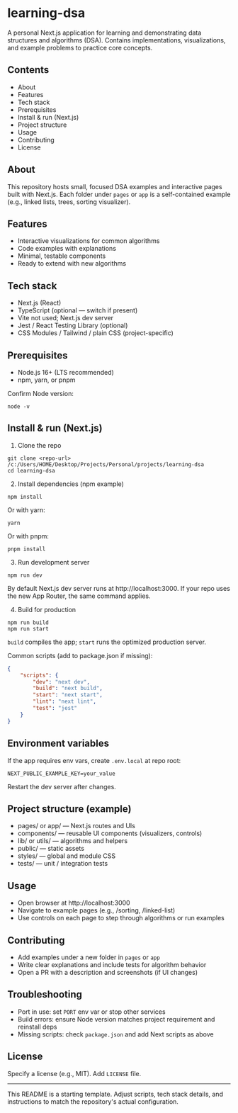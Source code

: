 # learning-dsa

A personal Next.js application for learning and demonstrating data structures and algorithms (DSA). Contains implementations, visualizations, and example problems to practice core concepts.

## Contents
- About
- Features
- Tech stack
- Prerequisites
- Install & run (Next.js)
- Project structure
- Usage
- Contributing
- License

## About
This repository hosts small, focused DSA examples and interactive pages built with Next.js. Each folder under `pages` or `app` is a self-contained example (e.g., linked lists, trees, sorting visualizer).

## Features
- Interactive visualizations for common algorithms
- Code examples with explanations
- Minimal, testable components
- Ready to extend with new algorithms

## Tech stack
- Next.js (React)
- TypeScript (optional — switch if present)
- Vite not used; Next.js dev server
- Jest / React Testing Library (optional)
- CSS Modules / Tailwind / plain CSS (project-specific)

## Prerequisites
- Node.js 16+ (LTS recommended)
- npm, yarn, or pnpm

Confirm Node version:
```
node -v
```

## Install & run (Next.js)

1. Clone the repo
```
git clone <repo-url> /c:/Users/HOME/Desktop/Projects/Personal/projects/learning-dsa
cd learning-dsa
```

2. Install dependencies (npm example)
```
npm install
```
Or with yarn:
```
yarn
```
Or with pnpm:
```
pnpm install
```

3. Run development server
```
npm run dev
```
By default Next.js dev server runs at http://localhost:3000. If your repo uses the new App Router, the same command applies.

4. Build for production
```
npm run build
npm run start
```
`build` compiles the app; `start` runs the optimized production server.

Common scripts (add to package.json if missing):
```json
{
    "scripts": {
        "dev": "next dev",
        "build": "next build",
        "start": "next start",
        "lint": "next lint",
        "test": "jest"
    }
}
```

## Environment variables
If the app requires env vars, create `.env.local` at repo root:
```
NEXT_PUBLIC_EXAMPLE_KEY=your_value
```
Restart the dev server after changes.

## Project structure (example)
- pages/ or app/ — Next.js routes and UIs
- components/ — reusable UI components (visualizers, controls)
- lib/ or utils/ — algorithms and helpers
- public/ — static assets
- styles/ — global and module CSS
- tests/ — unit / integration tests

## Usage
- Open browser at http://localhost:3000
- Navigate to example pages (e.g., /sorting, /linked-list)
- Use controls on each page to step through algorithms or run examples

## Contributing
- Add examples under a new folder in `pages` or `app`
- Write clear explanations and include tests for algorithm behavior
- Open a PR with a description and screenshots (if UI changes)

## Troubleshooting
- Port in use: set `PORT` env var or stop other services
- Build errors: ensure Node version matches project requirement and reinstall deps
- Missing scripts: check `package.json` and add Next scripts as above

## License
Specify a license (e.g., MIT). Add `LICENSE` file.

---
This README is a starting template. Adjust scripts, tech stack details, and instructions to match the repository's actual configuration.